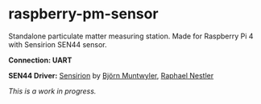 # raspberry-pm-sensor
Standalone particulate matter measuring station.
Made for Raspberry Pi 4 with Sensirion SEN44 sensor.

**Connection: UART**

**SEN44 Driver:** [Sensirion](https://github.com/Sensirion/raspberry-pi-uart-sen44) by [Björn Muntwyler](https://github.com/MBjoern), [Raphael Nestler](https://github.com/rnestler)

*This is a work in progress.*
